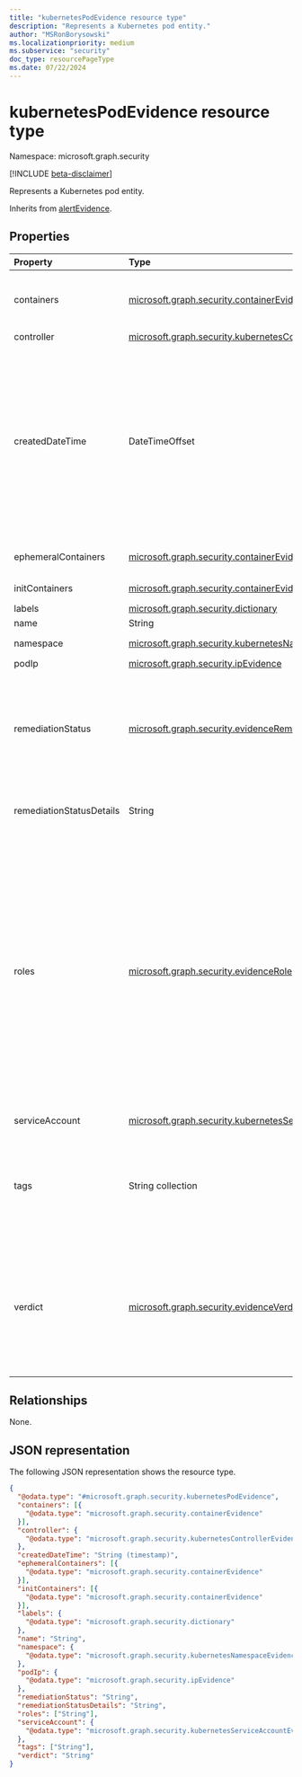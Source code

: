 ```yaml
---
title: "kubernetesPodEvidence resource type"
description: "Represents a Kubernetes pod entity."
author: "MSRonBorysowski"
ms.localizationpriority: medium
ms.subservice: "security"
doc_type: resourcePageType
ms.date: 07/22/2024
---
```


# kubernetesPodEvidence resource type

Namespace: microsoft.graph.security

[!INCLUDE [beta-disclaimer](../../includes/beta-disclaimer.md)]

Represents a Kubernetes pod entity.

Inherits from [alertEvidence](../resources/security-alertevidence.md).

## Properties

| Property                 | Type                                                                                                                          | Description                                                                                                                                                                                                                                                                                                                                                                                                                                                                            |
|:-------------------------|:------------------------------------------------------------------------------------------------------------------------------|:---------------------------------------------------------------------------------------------------------------------------------------------------------------------------------------------------------------------------------------------------------------------------------------------------------------------------------------------------------------------------------------------------------------------------------------------------------------------------------------|
| containers               | [microsoft.graph.security.containerEvidence](./security-containerevidence.md) collection                                      | The list of pod containers which are not _init_ or _ephemeral_ containers.                                                                                                                                                                                                                                                                                                                                                                                                             |
| controller               | [microsoft.graph.security.kubernetesControllerEvidence](./security-kubernetescontrollerevidence.md)                           | The pod controller.                                                                                                                                                                                                                                                                                                                                                                                                                                                                    |
| createdDateTime          | DateTimeOffset                                                                                                                | The date and time when the evidence was created and added to the alert. The Timestamp type represents date and time information using ISO 8601 format and is always in UTC time. For example, midnight UTC on Jan 1, 2014 is `2014-01-01T00:00:00Z`. Inherited from [alertEvidence](../resources/security-alertevidence.md).                                                                                                                                                           |
| ephemeralContainers      | [microsoft.graph.security.containerEvidence](./security-containerevidence.md) collection                                      | The list of pod _ephemeral_ containers.                                                                                                                                                                                                                                                                                                                                                                                                                                                |
| initContainers           | [microsoft.graph.security.containerEvidence](./security-containerevidence.md) collection                                      | The list of pod _init_ containers.                                                                                                                                                                                                                                                                                                                                                                                                                                                     |
| labels                   | [microsoft.graph.security.dictionary](./security-dictionary.md)                                                               | The pod labels.                                                                                                                                                                                                                                                                                                                                                                                                                                                                        |
| name                     | String                                                                                                                        | The pod name.                                                                                                                                                                                                                                                                                                                                                                                                                                                                          |
| namespace                | [microsoft.graph.security.kubernetesNamespaceEvidence](./security-kubernetesnamespaceevidence.md)                             | The pod namespace.                                                                                                                                                                                                                                                                                                                                                                                                                                                                     |
| podIp                    | [microsoft.graph.security.ipEvidence](./security-ipevidence.md)                                                               | The pod IP.                                                                                                                                                                                                                                                                                                                                                                                                                                                                            |
| remediationStatus        | [microsoft.graph.security.evidenceRemediationStatus](../resources/security-alertevidence.md#evidenceremediationstatus-values) | Status of the remediation action taken. The possible values are: `none`, `remediated`, `prevented`, `blocked`, `notFound`, `unknownFutureValue`. Inherited from [alertEvidence](../resources/security-alertevidence.md).                                                                                                                                                                                                                                                               |
| remediationStatusDetails | String                                                                                                                        | Details about the remediation status. Inherited from [alertEvidence](../resources/security-alertevidence.md).                                                                                                                                                                                                                                                                                                                                                                          |
| roles                    | [microsoft.graph.security.evidenceRole](../resources/security-alertevidence.md#evidencerole-values) collection                | One or more roles that an evidence entity represents in an alert. For example, an IP address that is associated with an attacker has the evidence role `Attacker`. Possible values are: `unknown`, `contextual`, `scanned`, `source`, `destination`, `created`, `added`, `compromised`, `edited`, `attacked`, `attacker`, `commandAndControl`, `loaded`, `suspicious`, `policyViolator`, `unknownFutureValue`. Inherited from [alertEvidence](../resources/security-alertevidence.md). |
| serviceAccount           | [microsoft.graph.security.kubernetesServiceAccountEvidence](./security-kubernetesserviceaccountevidence.md)                   | The pod service account.                                                                                                                                                                                                                                                                                                                                                                                                                                                               |
| tags                     | String collection                                                                                                             | Array of custom tags associated with an evidence instance. For example, to denote a group of devices or high value assets. Inherited from [alertEvidence](../resources/security-alertevidence.md).                                                                                                                                                                                                                                                                                     |
| verdict                  | [microsoft.graph.security.evidenceVerdict](../resources/security-alertevidence.md#evidenceverdict-values)                     | The decision reached by automated investigation. The possible values are: `unknown`, `suspicious`, `malicious`, `noThreatsFound`, `unknownFutureValue`. Inherited from [alertEvidence](../resources/security-alertevidence.md).                                                                                                                                                                                                                                                        |

## Relationships

None.

## JSON representation

The following JSON representation shows the resource type.
<!-- {
  "blockType": "resource",
  "@odata.type": "microsoft.graph.security.kubernetesPodEvidence"
}
-->
``` json
{
  "@odata.type": "#microsoft.graph.security.kubernetesPodEvidence",
  "containers": [{
    "@odata.type": "microsoft.graph.security.containerEvidence"
  }],
  "controller": {
    "@odata.type": "microsoft.graph.security.kubernetesControllerEvidence"
  },
  "createdDateTime": "String (timestamp)",
  "ephemeralContainers": [{
    "@odata.type": "microsoft.graph.security.containerEvidence"
  }],
  "initContainers": [{
    "@odata.type": "microsoft.graph.security.containerEvidence"
  }],
  "labels": {
    "@odata.type": "microsoft.graph.security.dictionary"
  },
  "name": "String",
  "namespace": {
    "@odata.type": "microsoft.graph.security.kubernetesNamespaceEvidence"
  },
  "podIp": {
    "@odata.type": "microsoft.graph.security.ipEvidence"
  },
  "remediationStatus": "String",
  "remediationStatusDetails": "String",
  "roles": ["String"],
  "serviceAccount": {
    "@odata.type": "microsoft.graph.security.kubernetesServiceAccountEvidence"
  },
  "tags": ["String"],
  "verdict": "String"
}
```
